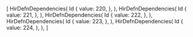 [
    HirDefnDependencies(
        Id {
            value: 220,
        },
    ),
    HirDefnDependencies(
        Id {
            value: 221,
        },
    ),
    HirDefnDependencies(
        Id {
            value: 222,
        },
    ),
    HirDefnDependencies(
        Id {
            value: 223,
        },
    ),
    HirDefnDependencies(
        Id {
            value: 224,
        },
    ),
]